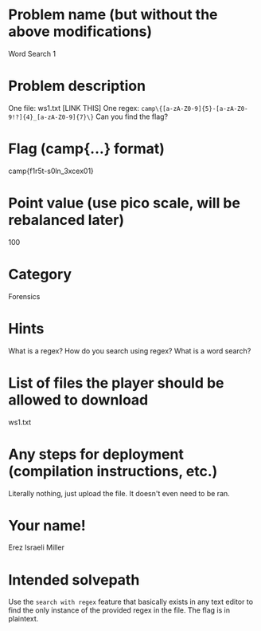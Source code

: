 # Problem name (but without the above modifications)
Word Search 1
# Problem description
One file: ws1.txt [LINK THIS]
One regex: `camp\{[a-zA-Z0-9]{5}-[a-zA-Z0-9!?]{4}_[a-zA-Z0-9]{7}\}`
Can you find the flag?
# Flag (camp{...} format)
camp{f1r5t-s0ln_3xcex01}
# Point value (use pico scale, will be rebalanced later)
100
# Category
Forensics
# Hints
What is a regex?
How do you search using regex?
What is a word search?
# List of files the player should be allowed to download
ws1.txt
# Any steps for deployment (compilation instructions, etc.)
Literally nothing, just upload the file. It doesn't even need to be ran.
# Your name!
Erez Israeli Miller
# Intended solvepath
Use the `search with regex` feature that basically exists in any text editor to find the only instance of the provided regex in the file. 
The flag is in plaintext.
